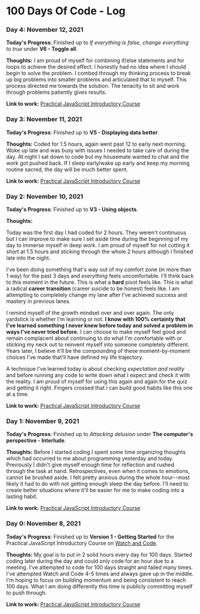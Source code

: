 # 100 Days Of Code - Log

### Day 4: November 12, 2021

**Today's Progress**: Finished up to *If everything is false, change everything to true* under **V6 - Toggle all**.

**Thoughts:** I am proud of myself for combining if/else statements and for loops to achieve the desired effect. I honestly had no idea where I should begin to solve the problem. I combed through my thinking process to break up big problems into smaller problems and articulated that to myself. This process directed me towards the solution. The tenacity to sit and work through problems patiently gives results.

**Link to work:** [Practical JavaScript Introductory Course](https://github.com/0xkheth/practical-javascript/commit/528541374a5ff1bd3ae3512d044dbb3854bd76a0)

### Day 3: November 11, 2021

**Today's Progress**: Finished up to **V5 - Displaying data better**.

**Thoughts:** Coded for 1.5 hours, again went past 12 to early next morning. Woke up late and was busy with issues I needed to take care of during the day. At night I sat down to code but my housemate wanted to chat and the work got pushed back. If I sleep early/wake up early and keep my morning routine sacred, the day will be much better spent.

**Link to work:** [Practical JavaScript Introductory Course](https://github.com/0xkheth/practical-javascript/commit/165430608aeb979f793e1e5bb4f8db0cf06e2119)

### Day 2: November 10, 2021

**Today's Progress**: Finished up to **V3 - Using objects**.

**Thoughts:**

Today was the first day I had coded for 2 hours. They weren't continuous but I can improve to make sure I set aside time during the beginning of my day to immerse myself in deep work. I am proud of myself for not cutting it short at 1.5 hours and sticking through the whole 2 hours although I finished late into the night.

I've been doing something that's way out of my comfort zone (in more than 1 way) for the past 3 days and *everything* feels uncomfortable. I'll think back to this moment in the future. This is what a **hard** pivot feels like. This is what a radical **career transition** (career suicide to be honest) feels like. I am attempting to completely change my lane after I've achieved success and mastery in previous lanes.

I remind myself of the growth mindset over and over again. The only yardstick is whether I'm learning or not. **I know with 100% certainty that I've learned something I never knew before today and solved a problem in ways I've never tried before.** I can choose to make myself feel good and remain complacent about continuing to do what I'm comfortable with or sticking my neck out to reinvent myself into someone completely different. Years later, I believe it'll be the compounding of these  moment-by-moment choices I've made that'll have defined my life trajectory.

A technique I've learned today is about checking *expectation and reality* and before running any code to write down what I expect and check it with the reality. I am proud of myself for using this again and again for the quiz and getting it right. Fingers crossed that I can build good habits like this one at a time.

**Link to work:** [Practical JavaScript Introductory Course](https://github.com/0xkheth/practical-javascript/commit/dbff2543a51b13ebb0bfd986388f1a3935609825)

### Day 1: November 9, 2021

**Today's Progress**: Finished up to *Attacking delusion* under **The computer's perspective - Interlude**.

**Thoughts:** Before I started coding I spent some time organizing thoughts which had occurred to me about programming yesterday and today. Previously I didn't give myself enough time for reflection and rushed through the task at hand. Retrospectives, even when it comes to emotions, cannot be brushed aside. I felt pretty anxious during the whole hour--most likely it had to do with not getting enough sleep the day before. I'll need to create better situations where it'll be easier for me to make coding into a lasting habit.

**Link to work:** [Practical JavaScript Introductory Course](https://github.com/0xkheth/practical-javascript/commit/4a618eca1ca817db9ab465597ec0ef5ad354219f)

### Day 0: November 8, 2021

**Today's Progress**: Finished up to **Version 1 - Getting Started** for the Practical JavaScript Introductory Course on [Watch and Code](https://watchandcode.com/).

**Thoughts:** My goal is to put in 2 solid hours every day for 100 days. Started coding later during the day and could only code for an hour due to a meeting. I've attempted to code for 100 days straight and failed many times. I've attempted Watch and Code 4-5 times and always gave up in the middle. I'm hoping to focus on building momentum and being consistent to reach 100 days. What I am doing differently this time is publicly committing myself to push through.

**Link to work:** [Practical JavaScript Introductory Course](https://github.com/0xkheth/practical-javascript/commit/57e3905e9d7ecfbcd36f362565321a7fab1bfe1e)